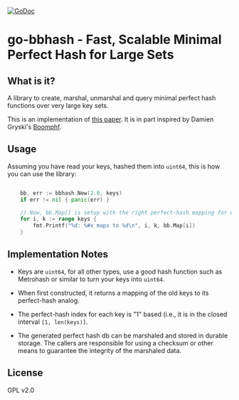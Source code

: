 [![GoDoc](https://godoc.org/github.com/opencoff/go-bbhash?status.svg)](https://godoc.org/github.com/opencoff/go-bbhash)

# go-bbhash - Fast, Scalable Minimal Perfect Hash for Large Sets

## What is it?
A library to create, marshal, unmarshal and query minimal perfect hash functions
over very large key sets.

This is an implementation of [this paper](https://arxiv.org/abs/1702.03154). It is in part
inspired by Damien Gryski's [Boomphf](https://github.com/dgryski/go-boomphf).

## Usage
Assuming you have read your keys, hashed them into `uint64`, this is how you can use the library:

```go

	bb, err := bbhash.New(2.0, keys)
	if err != nil { panic(err) }

	// Now, bb.Map[] is setup with the right perfect-hash mapping for each key.
	for i, k := range keys {
		fmt.Printf("%d: %#x maps to %d\n", i, k, bb.Map[i])
	}

```

## Implementation Notes

* Keys are `uint64`, for all other types, use a good hash function such as Metrohash or
  similar to turn your keys into `uint64`.

* When first constructed, it returns a mapping of the old keys to its perfect-hash analog.

* The perfect-hash index for each key is "1" based (i.e., it is in the closed interval
  `[1, len(keys)]`.

* The generated perfect hash db can be marshaled and stored in durable storage. The callers
  are responsible for using a checksum or other means to guarantee the integrity of the 
  marshaled data.


## License
GPL v2.0
